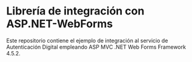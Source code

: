 # Librería de integración con ASP.NET-WebForms

Este repositorio contiene el ejemplo de integración al servicio de Autenticación Digital empleando ASP MVC .NET Web Forms Framework 4.5.2.  
